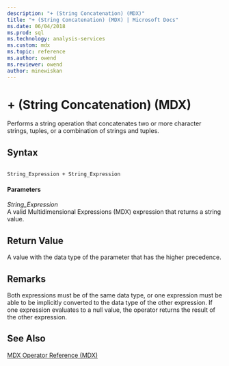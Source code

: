 ```yaml
---
description: "+ (String Concatenation) (MDX)"
title: "+ (String Concatenation) (MDX) | Microsoft Docs"
ms.date: 06/04/2018
ms.prod: sql
ms.technology: analysis-services
ms.custom: mdx
ms.topic: reference
ms.author: owend
ms.reviewer: owend
author: minewiskan
---
```

# + (String Concatenation) (MDX)


  Performs a string operation that concatenates two or more character strings, tuples, or a combination of strings and tuples.  
  
## Syntax  
  
```  
  
String_Expression + String_Expression  
```  
  
#### Parameters  
 *String_Expression*  
 A valid Multidimensional Expressions (MDX) expression that returns a string value.  
  
## Return Value  
 A value with the data type of the parameter that has the higher precedence.  
  
## Remarks  
 Both expressions must be of the same data type, or one expression must be able to be implicitly converted to the data type of the other expression. If one expression evaluates to a null value, the operator returns the result of the other expression.  
  
## See Also  
 [MDX Operator Reference &#40;MDX&#41;](../mdx/mdx-operator-reference-mdx.md)  
  
  
